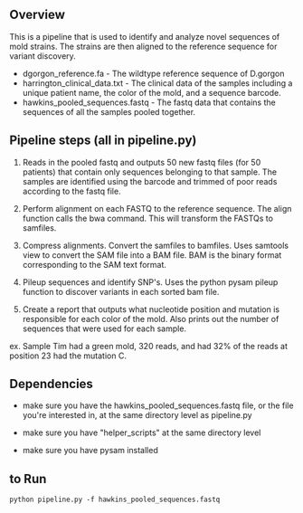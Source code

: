 ## Overview

This is a pipeline that is used to identify and analyze novel sequences of mold strains. The strains are then aligned to the reference sequence for variant discovery. 

- dgorgon_reference.fa - The wildtype reference sequence of D.gorgon
- harrington_clinical_data.txt - The clinical data of the samples including a unique patient name, the color of the mold, and a sequence barcode.
- hawkins_pooled_sequences.fastq - The fastq data that contains the sequences of all the samples pooled together.


## Pipeline steps (all in pipeline.py)

1. Reads in the pooled fastq and outputs 50 new fastq files (for 50 patients) that contain only sequences belonging to that sample. The samples are identified using the barcode and trimmed of poor reads according to the fastq file.

2. Perform alignment on each FASTQ to the reference sequence. The align function calls the bwa command. This will transform the FASTQs to samfiles.

3. Compress alignments. Convert the samfiles to bamfiles. Uses samtools view to convert the SAM file into a BAM file. BAM is the binary format corresponding to the SAM text format.

4. Pileup sequences and identify SNP's. Uses the python pysam pileup function to discover variants in each sorted bam file. 

5. Create a report that outputs what nucleotide position and mutation is responsible for each color of the mold. Also prints out the number of sequences that were used for each sample. 

ex. Sample Tim had a green mold, 320 reads, and had 32% of the reads at position 23 had the mutation C.

## Dependencies

- make sure you have the hawkins_pooled_sequences.fastq file, or the file you're interested in, at the same directory level as pipeline.py

- make sure you have "helper_scripts" at the same directory level

- make sure you have pysam installed

## to Run

`python pipeline.py -f hawkins_pooled_sequences.fastq`